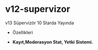 # v12-supervizor
v13 Süpervizör 10 Starda Yayında


- Özellikleri 

- **Kayıt,Moderasyon Stat, Yetki Sistemi.**

